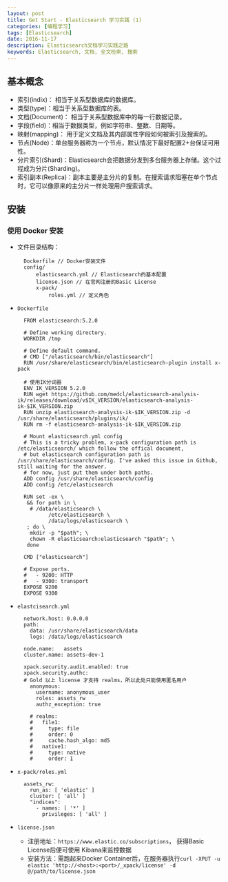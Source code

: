 ```yaml
---
layout: post
title: Get Start - Elasticsearch 学习实践 (1)
categories: [编程学习]
tags: [Elasticsearch]
date: 2016-11-17
description: Elasticsearch文档学习实践之路
keywords: Elasticsearch, 文档, 全文检索, 搜索
---
```


## 基本概念

* 索引(indix)： 相当于关系型数据库的数据库。
* 类型(type)：相当于关系型数据库的表。
* 文档(Document)： 相当于关系型数据库中的每一行数据记录。
* 字段(field)：相当于数据类型，例如字符串、整数、日期等。
* 映射(mapping)： 用于定义文档及其内部属性字段如何被索引及搜索的。
* 节点(Node)：单台服务器称为一个节点，默认情况下最好配置2+台保证可用性。
* 分片索引(Shard)：Elasticsearch会把数据分发到多台服务器上存储。这个过程成为分片(Sharding)。
* 索引副本(Replica)：副本主要是主分片的复制。在搜索请求阻塞在单个节点时，它可以像原来的主分片一样处理用户搜索请求。

## 安装

### 使用 Docker 安装

* 文件目录结构：

        Dockerfile // Docker安装文件
        config/
            elasticsearch.yml // Elasticsearch的基本配置
            license.json // 在官网注册的Basic License
            x-pack/
                roles.yml // 定义角色

* `Dockerfile`

        FROM elasticsearch:5.2.0
        
        # Define working directory.
        WORKDIR /tmp
        
        # Define default command.
        # CMD ["/elasticsearch/bin/elasticsearch"]
        RUN /usr/share/elasticsearch/bin/elasticsearch-plugin install x-pack
        
        # 使用IK分词器
        ENV IK_VERSION 5.2.0
        RUN wget https://github.com/medcl/elasticsearch-analysis-ik/releases/download/v$IK_VERSION/elasticsearch-analysis-ik-$IK_VERSION.zip
        RUN unzip elasticsearch-analysis-ik-$IK_VERSION.zip -d /usr/share/elasticsearch/plugins/ik/
        RUN rm -f elasticsearch-analysis-ik-$IK_VERSION.zip
        
        # Mount elasticsearch.yml config
        # This is a tricky problem, x-pack configuration path is /etc/elasticsearch/ which follow the offical document,
        # but elasticsearch configuration path is /usr/share/elasticsearch/config. I've asked this issue in Github, still waiting for the answer.
        # for now, just put them under both paths.
        ADD config /usr/share/elasticsearch/config
        ADD config /etc/elasticsearch
        
        RUN set -ex \
         && for path in \
          # /data/elasticsearch \
                /etc/elasticsearch \
                /data/logs/elasticsearch \
         ; do \
          mkdir -p "$path"; \
          chown -R elasticsearch:elasticsearch "$path"; \
         done
        
        CMD ["elasticsearch"]
        
        # Expose ports.
        #   - 9200: HTTP
        #   - 9300: transport
        EXPOSE 9200
        EXPOSE 9300

* `elastcisearch.yml`

        network.host: 0.0.0.0
        path:
          data: /usr/share/elasticsearch/data
          logs: /data/logs/elasticsearch
        
        node.name:   assets
        cluster.name: assets-dev-1
        
        xpack.security.audit.enabled: true
        xpack.security.authc:
        # Gold 以上 license 才支持 realms，所以此处只能使用匿名用户
          anonymous:
            username: anonymous_user
            roles: assets_rw
            authz_exception: true
          
          # realms:
          #   file1:
          #     type: file
          #     order: 0
          #     cache.hash_algo: md5
          #   native1:
          #     type: native
          #     order: 1

* `x-pack/roles.yml`

        assets_rw:
          run_as: [ 'elastic' ]
          cluster: [ 'all' ]
          "indices":
            - names: [ '*' ]
              privileges: [ 'all' ] 

* `license.json`
  * 注册地址：`https://www.elastic.co/subscriptions`， 获得Basic License后便可使用 Kibana来监控数据
  * 安装方法：需跑起来Docker Container后，在服务器执行`curl -XPUT -u elastic 'http://<host>:<port>/_xpack/license' -d @/path/to/license.json`

